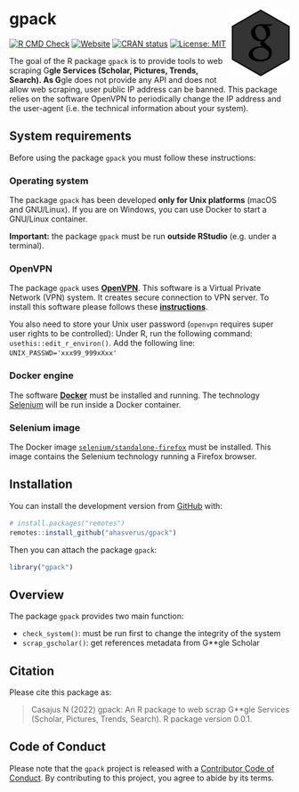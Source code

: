 
<!-- README.md is generated from README.Rmd. Please edit that file -->

# gpack <img src="man/figures/package-sticker.png" align="right" style="float:right; height:120px;"/>

<!-- badges: start -->

[![R CMD
Check](https://github.com/ahasverus/gpack/actions/workflows/R-CMD-check.yaml/badge.svg)](https://github.com/ahasverus/gpack/actions/workflows/R-CMD-check.yaml)
[![Website](https://github.com/ahasverus/gpack/actions/workflows/pkgdown.yaml/badge.svg)](https://github.com/ahasverus/gpack/actions/workflows/pkgdown.yaml)
[![CRAN
status](https://www.r-pkg.org/badges/version/gpack)](https://CRAN.R-project.org/package=gpack)
[![License:
MIT](https://img.shields.io/badge/License-MIT-yellow.svg)](https://choosealicense.com/licenses/mit/)
<!-- badges: end -->

The goal of the R package `gpack` is to provide tools to web scraping
G**gle Services (Scholar, Pictures, Trends, Search). As G**gle does not
provide any API and does not allow web scraping, user public IP address
can be banned. This package relies on the software OpenVPN to
periodically change the IP address and the user-agent (i.e. the
technical information about your system).

## System requirements

Before using the package `gpack` you must follow these instructions:

### Operating system

The package `gpack` has been developed **only for Unix platforms**
(macOS and GNU/Linux). If you are on Windows, you can use Docker to
start a GNU/Linux container.

**Important:** the package `gpack` must be run **outside RStudio**
(e.g. under a terminal).

### OpenVPN

The package `gpack` uses [**OpenVPN**](https://openvpn.net/). This
software is a Virtual Private Network (VPN) system. It creates secure
connection to VPN server. To install this software please follows these
[**instructions**](https://gist.github.com/ahasverus/41f8a99583149534cac08e7b8f13c51b).

You also need to store your Unix user password (`openvpn` requires super
user rights to be controlled): Under R, run the following command:
`usethis::edit_r_environ()`. Add the following line:
`UNIX_PASSWD='xxx99_999xXxx'`

### Docker engine

The software [**Docker**](https://www.docker.com/) must be installed and
running. The technology [Selenium](https://www.selenium.dev/) will be
run inside a Docker container.

### Selenium image

The Docker image
[`selenium/standalone-firefox`](https://hub.docker.com/r/selenium/standalone-firefox)
must be installed. This image contains the Selenium technology running a
Firefox browser.

## Installation

You can install the development version from
[GitHub](https://github.com/) with:

``` r
# install.packages("remotes")
remotes::install_github("ahasverus/gpack")
```

Then you can attach the package `gpack`:

``` r
library("gpack")
```

## Overview

The package `gpack` provides two main function:

- `check_system()`: must be run first to change the integrity of the
  system
- `scrap_gscholar()`: get references metadata from G\*\*gle Scholar

## Citation

Please cite this package as:

> Casajus N (2022) gpack: An R package to web scrap G\*\*gle Services
> (Scholar, Pictures, Trends, Search). R package version 0.0.1.

## Code of Conduct

Please note that the `gpack` project is released with a [Contributor
Code of
Conduct](https://contributor-covenant.org/version/2/0/CODE_OF_CONDUCT.html).
By contributing to this project, you agree to abide by its terms.
